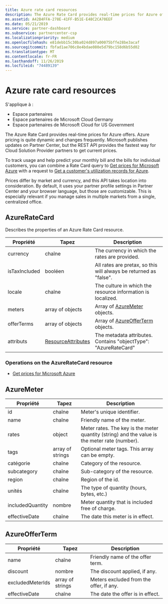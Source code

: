 ```yaml
---
title: Azure rate card resources
description: The Azure Rate Card provides real-time prices for Azure offers.
ms.assetid: A42B4FFA-278E-41FF-B51E-E48C2CA70EEF
ms.date: 05/21/2019
ms.service: partner-dashboard
ms.subservice: partnercenter-csp
ms.localizationpriority: medium
ms.openlocfilehash: e81debb15c30ba024d897a00075bffe28be3acaf
ms.sourcegitcommit: fbfad1ae706c8e4bdae080e5d79bc158d6b55d02
ms.translationtype: MT
ms.contentlocale: fr-FR
ms.lasthandoff: 11/26/2019
ms.locfileid: "74489139"
---
```

# <a name="azure-rate-card-resources"></a>Azure rate card resources

S'applique à :

- Espace partenaires
- Espace partenaires de Microsoft Cloud Germany
- Espace partenaires de Microsoft Cloud for US Government

The Azure Rate Card provides real-time prices for Azure offers. Azure pricing is quite dynamic and changes frequently. Microsoft publishes updates on Partner Center, but the REST API provides the fastest way for Cloud Solution Provider partners to get current prices.

To track usage and help predict your monthly bill and the bills for individual customers, you can combine a Rate Card query to [Get prices for Microsoft Azure](get-prices-for-microsoft-azure.md) with a request to [Get a customer's utilization records for Azure](get-a-customer-s-utilization-record-for-azure.md).

Prices differ by market and currency, and this API takes location into consideration. By default, it uses your partner profile settings in Partner Center and your browser language, but those are customizable. This is especially relevant if you manage sales in multiple markets from a single, centralized office.

## <a name="azureratecard"></a>AzureRateCard

Describes the properties of an Azure Rate Card resource.

| Propriété      | Tapez                                      | Description                                                       |
|---------------|-------------------------------------------|-------------------------------------------------------------------|
| currency      | chaîne                                    | The currency in which the rates are provided.                     |
| isTaxIncluded | booléen                                   | All rates are pretax, so this will always be returned as "false". |
| locale        | chaîne                                    | The culture in which the resource information is localized.       |
| meters        | array of objects                          | Array of [AzureMeter](#azuremeter) objects.                       |
| offerTerms    | array of objects                          | Array of [AzureOfferTerm](#azureofferterm) objects.               |
| attributs    | [ResourceAttributes](utility-resources.md#resourceattributes) | The metadata attributes. Contains "objectType": "AzureRateCard"   |


### <a name="operations-on-the-azureratecard-resource"></a>Operations on the AzureRateCard resource

- [Get prices for Microsoft Azure](get-prices-for-microsoft-azure.md)

## <a name="azuremeter"></a>AzureMeter

| Propriété         | Tapez             | Description                                                                                   |
|------------------|------------------|-----------------------------------------------------------------------------------------------|
| id               | chaîne           | Meter's unique identifier.                                                                    |
| name             | chaîne           | Friendly name of the meter.                                                                   |
| rates            | object           | Meter rates. The key is the meter quantity (string) and the value is the meter rate (number). |
| tags             | array of strings | Optional meter tags. This array can be empty.                                                 |
| catégorie         | chaîne           | Category of the resource.                                                                     |
| subcategory      | chaîne           | Sub-category of the resource.                                                                 |
| region           | chaîne           | Region of the id.                                                                             |
| unités             | chaîne           | The type of quantity (hours, bytes, etc.)                                                     |
| includedQuantity | nombre           | Meter quantity that is included free of charge.                                               |
| effectiveDate    | chaîne           | The date this meter is in effect.                                                             |

## <a name="azureofferterm"></a>AzureOfferTerm

| Propriété         | Tapez             | Description                             |
|------------------|------------------|-----------------------------------------|
| name             | chaîne           | Friendly name of the offer term.        |
| discount         | nombre           | The discount applied, if any.           |
| excludedMeterIds | array of strings | Meters excluded from the offer, if any. |
| effectiveDate    | chaîne           | The date the offer is in effect.        |